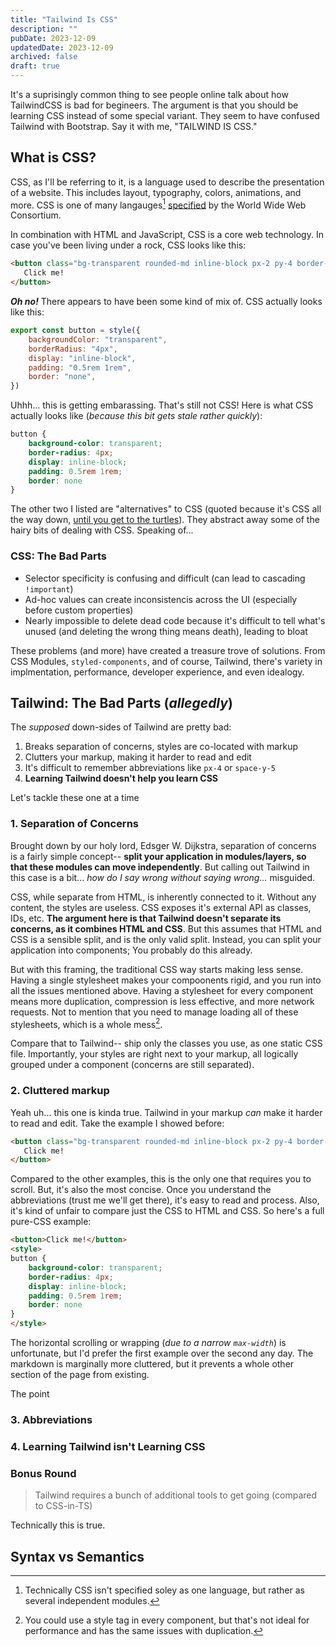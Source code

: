 ```yaml
---
title: "Tailwind Is CSS"
description: ""
pubDate: 2023-12-09
updatedDate: 2023-12-09
archived: false
draft: true
---
```


It's a suprisingly common thing to see people online talk about how TailwindCSS is bad for begineers. The argument is that you should be learning CSS instead of some special variant. They seem to have confused Tailwind with Bootstrap. Say it with me, "TAILWIND IS CSS."

## What is CSS?

CSS, as I'll be referring to it, is a language used to describe the presentation of a website. This includes layout, typography, colors, animations, and more. CSS is one of many langauges[^1] [specified]() by the World Wide Web Consortium.

In combination with HTML and JavaScript, CSS is a core web technology. In case you've been living under a rock, CSS looks like this:

```html
<button class="bg-transparent rounded-md inline-block px-2 py-4 border-none">
   Click me!
</button>
```

**_Oh no!_** There appears to have been some kind of mix of. CSS actually looks like this:

```javascript
export const button = style({
    backgroundColor: "transparent",
    borderRadius: "4px",
    display: "inline-block",
    padding: "0.5rem 1rem",
    border: "none",
})
```

Uhhh... this is getting embarassing. That's still not CSS! Here is what CSS actually looks like (_because this bit gets stale rather quickly_):

```css
button {
    background-color: transparent;
    border-radius: 4px;
    display: inline-block;
    padding: 0.5rem 1rem;
    border: none
}
```

The other two I listed are "alternatives" to CSS (quoted because it's CSS all the way down, [until you get to the turtles](https://en.wikipedia.org/wiki/Turtles_all_the_way_down)). They abstract away some of the hairy bits of dealing with CSS. Speaking of...

### CSS: The Bad Parts

- Selector specificity is confusing and difficult (can lead to cascading `!important`)
- Ad-hoc values can create inconsistencis across the UI (especially before custom properties)
- Nearly impossible to delete dead code because it's difficult to tell what's unused (and deleting the wrong thing means death), leading to bloat

These problems (and more) have created a treasure trove of solutions. From CSS Modules, `styled-components`, and of course, Tailwind, there's variety in implmentation, performance, developer experience, and even idealogy. 

## Tailwind: The Bad Parts (_allegedly_)

The _supposed_ down-sides of Tailwind are pretty bad:

1. Breaks separation of concerns, styles are co-located with markup
2. Clutters your markup, making it harder to read and edit
3. It's difficult to remember abbreviations like `px-4` or `space-y-5`
4. **Learning Tailwind doesn't help you learn CSS**

Let's tackle these one at a time

### 1. Separation of Concerns

Brought down by our holy lord, Edsger W. Dijkstra, separation of concerns is a fairly simple concept-- **split your application in modules/layers, so that these modules can move independently**. But calling out Tailwind in this case is a bit... *how do I say wrong without saying wrong...* misguided.

CSS, while separate from HTML, is inherently connected to it. Without any content, the styles are useless. CSS exposes it's external API as classes, IDs, etc. **The argument here is that Tailwind doesn't separate its concerns, as it combines HTML and CSS**. But this assumes that HTML and CSS is a sensible split, and is the only valid split. Instead, you can split your application into components; You probably do this already. 

But with this framing, the traditional CSS way starts making less sense. Having a single stylesheet makes your compoonents rigid, and you run into all the issues mentioned above. Having a stylesheet for every component means more duplication, compression is less effective, and more network requests. Not to mention that you need to manage loading all of these stylesheets, which is a whole mess[^2]. 

Compare that to Tailwind-- ship only the classes you use, as one static CSS file. Importantly, your styles are right next to your markup, all logically grouped under a component (concerns are still separated).

### 2. Cluttered markup

Yeah uh... this one is kinda true. Tailwind in your markup *can* make it harder to read and edit. Take the example I showed before:

```html
<button class="bg-transparent rounded-md inline-block px-2 py-4 border-none">
   Click me!
</button>
```

Compared to the other examples, this is the only one that requires you to scroll. But, it's also the most concise. Once you understand the abbreviations (trust me we'll get there), it's easy to read and process. Also, it's kind of unfair to compare just the CSS to HTML and CSS. So here's a full pure-CSS example:

```html
<button>Click me!</button>
<style>
button {
    background-color: transparent;
    border-radius: 4px;
    display: inline-block;
    padding: 0.5rem 1rem;
    border: none
}
</style>
```

The horizontal scrolling or wrapping (_due to a narrow `max-width`_) is unfortunate, but I'd prefer the first example over the second any day. The markdown is marginally more cluttered, but it prevents a whole other section of the page from existing.

The point 

### 3. Abbreviations



### 4. Learning Tailwind isn't Learning CSS
### Bonus Round

> Tailwind requires a bunch of additional tools to get going (compared to CSS-in-TS)

Technically this is true. 


## Syntax vs Semantics

[^1]: Technically CSS isn't specified soley as one language, but rather as several independent modules.
[^2]: You could use a style tag in every component, but that's not ideal for performance and has the same issues with duplication.

